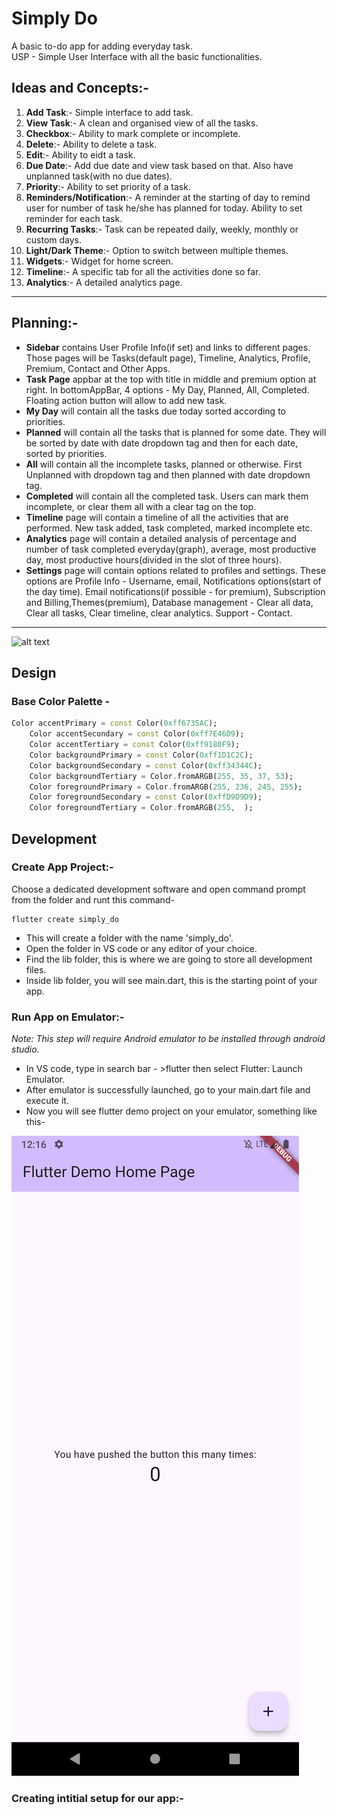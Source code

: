 # Simply Do

A basic to-do app for adding everyday task.  
USP - Simple User Interface with all the basic functionalities.

## Ideas and Concepts:-

1. **Add Task**:- Simple interface to add task.
2. **View Task**:- A clean and organised view of all the tasks.
3. **Checkbox**:- Ability to mark complete or incomplete.
4. **Delete**:- Ability to delete a task.
5. **Edit**:- Ability to eidt a task.
6. **Due Date**:- Add due date and view task based on that. Also have unplanned task(with no due dates).
7. **Priority**:- Ability to set priority of a task.
8. **Reminders/Notification**:- A reminder at the starting of day to remind user for number of task he/she has planned for today. Ability to set reminder for each task.
9. **Recurring Tasks**:- Task can be repeated daily, weekly, monthly or custom days.
10. **Light/Dark Theme**:- Option to switch between multiple themes.
11. **Widgets**:- Widget for home screen.
12. **Timeline**:- A specific tab for all the activities done so far.
13. **Analytics**:- A detailed analytics page.

---

## Planning:-

- **Sidebar** contains User Profile Info(if set) and links to different pages. Those pages will be Tasks(default page), Timeline, Analytics, Profile, Premium, Contact and Other Apps.
- **Task Page** appbar at the top with title in middle and premium option at right. In bottomAppBar, 4 options - My Day, Planned, All, Completed. Floating action button will allow to add new task.
- **My Day** will contain all the tasks due today sorted according to priorities.
- **Planned** will contain all the tasks that is planned for some date. They will be sorted by date with date dropdown tag and then for each date, sorted by priorities.
- **All** will contain all the incomplete tasks, planned or otherwise. First Unplanned with dropdown tag and then planned with date dropdown tag.
- **Completed** will contain all the completed task. Users can mark them incomplete, or clear them all with a clear tag on the top.
- **Timeline** page will contain a timeline of all the activities that are performed. New task added, task completed, marked incomplete etc.
- **Analytics** page will contain a detailed analysis of percentage and number of task completed everyday(graph), average, most productive day, most productive hours(divided in the slot of three hours).
- **Settings** page will contain options related to profiles and settings. These options are Profile Info - Username, email, Notifications options(start of the day time). Email notifications(if possible - for premium), Subscription and Billing,Themes(premium), Database management - Clear all data, Clear all tasks, Clear timeline, clear analytics. Support - Contact.

---

![alt text](<App Wireframe.png>)

## Design

### Base Color Palette -

```dart
Color accentPrimary = const Color(0xff6735AC);
    Color accentSecondary = const Color(0xff7E46D9);
    Color accentTertiary = const Color(0xff9180F9);
    Color backgroundPrimary = const Color(0xff1D1C2C);
    Color backgroundSecondary = const Color(0xff34344C);
    Color backgroundTertiary = Color.fromARGB(255, 35, 37, 53);
    Color foregroundPrimary = Color.fromARGB(255, 236, 245, 255);
    Color foregroundSecondary = const Color(0xffD9D9D9);
    Color foregroundTertiary = Color.fromARGB(255,  );
```

## Development

### Create App Project:-

Choose a dedicated development software and open command prompt from the folder and runt this command-

```
flutter create simply_do
```

- This will create a folder with the name 'simply_do'.
- Open the folder in VS code or any editor of your choice.
- Find the lib folder, this is where we are going to store all development files.
- Inside lib folder, you will see main.dart, this is the starting point of your app.

### Run App on Emulator:-

_Note: This step will require Android emulator to be installed through android studio._

- In VS code, type in search bar - >flutter then select Flutter: Launch Emulator.
- After emulator is successfully launched, go to your main.dart file and execute it.
- Now you will see flutter demo project on your emulator, something like this-

![alt text](Screenshot_1718779615.png)

### Creating intitial setup for our app:-

